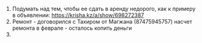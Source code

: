 
1. Подумать над тем, чтобы ее сдать в аренду недорого, как к примеру в объявлении:
   https://krisha.kz/a/show/698272387
2. Ремонт - договорился с Тахиром от Магжана (87475945757) насчет ремонта в феврале - осталось копить деньги
3. 